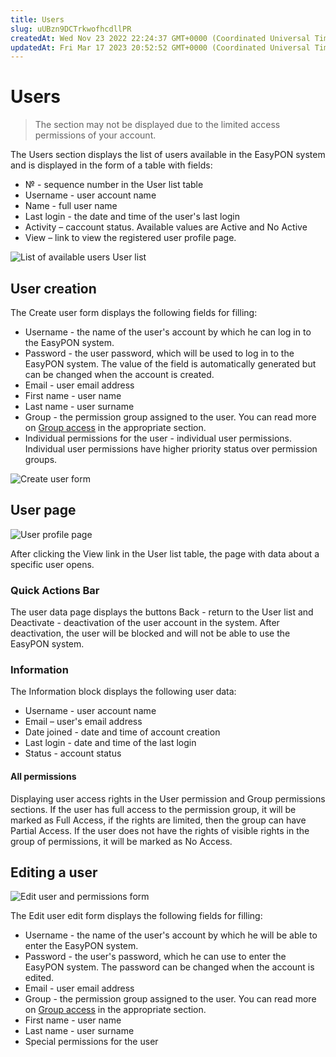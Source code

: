 ```yaml
---
title: Users
slug: uUBzn9DCTrkwofhcdllPR
createdAt: Wed Nov 23 2022 22:24:37 GMT+0000 (Coordinated Universal Time)
updatedAt: Fri Mar 17 2023 20:52:52 GMT+0000 (Coordinated Universal Time)
---
```


# Users

> The section may not be displayed due to the limited access permissions of your account.

The Users section displays the list of users available in the EasyPON system and is displayed in the form of a table with fields:

* № - sequence number in the User list table
* Username - user account name
* Name - full user name
* Last login - the date and time of the user's last login
* Activity – сaccount status. Available values are Active and No Active
* View – link to view the registered user profile page.

![List of available users User list](../.gitbook/assets/hKk5AYTWQHspaMT9YVcIq\_image.png)

## User creation

The Create user form displays the following fields for filling:

* Username - the name of the user's account by which he can log in to the EasyPON system.
* Password - the user password, which will be used to log in to the EasyPON system. The value of the field is automatically generated but can be changed when the account is created.
* Email - user email address
* First name - user name
* Last name - user surname
* Group - the permission group assigned to the user. You can read more on [Group access](https://app.archbee.com/docs/TzlFsLikA7TqxqriFHwd8/Im7vwaMN7zMOZSwvWoA5y) in the appropriate section.
* Individual permissions for the user - individual user permissions. Individual user permissions have higher priority status over permission groups.

![Create user form](../.gitbook/assets/9iCIyhtazJMDclE2\_K18e\_image.png)

## User page

![User profile page](../.gitbook/assets/3PIPCww-r\_UfHC6FVvq7W\_image.png)

After clicking the View link in the User list table, the page with data about a specific user opens.

### Quick Actions Bar

The user data page displays the buttons Back - return to the User list and Deactivate - deactivation of the user account in the system. After deactivation, the user will be blocked and will not be able to use the EasyPON system.

### Information

The Information block displays the following user data:

* Username - user account name
* Email – user's email address
* Date joined - date and time of account creation
* Last login - date and time of the last login
* Status - account status

#### All permissions

Displaying user access rights in the User permission and Group permissions sections. If the user has full access to the permission group, it will be marked as Full Access, if the rights are limited, then the group can have Partial Access. If the user does not have the rights of visible rights in the group of permissions, it will be marked as No Access.

## Editing a user

![Edit user and permissions form](../.gitbook/assets/gH9gNPZfNIsFEQqzkr0Hw\_image.png)

The Edit user edit form displays the following fields for filling:

* Username - the name of the user's account by which he will be able to enter the EasyPON system.
* Password - the user's password, which he can use to enter the EasyPON system. The password can be changed when the account is edited.
* Email - user email address
* Group - the permission group assigned to the user. You can read more on [Group access](https://app.archbee.com/docs/TzlFsLikA7TqxqriFHwd8/Im7vwaMN7zMOZSwvWoA5y) in the appropriate section.
* First name - user name
* Last name - user surname
* Special permissions for the user
